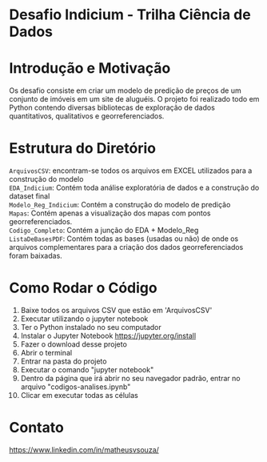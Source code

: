 # Desafio Indicium - Trilha Ciência de Dados

# Introdução e Motivação

Os desafio consiste em criar um modelo de predição de preços de um conjunto de imóveis em um site de aluguéis. O projeto foi realizado todo em Python contendo diversas bibliotecas de exploração de dados quantitativos, qualitativos e georreferenciados. 

# Estrutura do Diretório

`ArquivosCSV`: encontram-se todos os arquivos em EXCEL utilizados para a construção do modelo  
`EDA_Indicium`: Contém toda análise exploratória de dados e a construção do dataset final  
`Modelo_Reg_Indicium`: Contém a construção do modelo de predição  
`Mapas`: Contém apenas a visualização dos mapas com pontos georreferenciados.  
`Codigo_Completo`: Contém a junção do EDA + Modelo_Reg  
`ListaDeBasesPDF`: Contém todas as bases (usadas ou não) de onde os arquivos complementares para a criação dos dados georreferenciados foram baixadas.  


# Como Rodar o Código
1.  Baixe todos os arquivos CSV que estão em 'ArquivosCSV'
2.  Executar utilizando o jupyter notebook
3. Ter o Python instalado no seu computador
4. Instalar o Jupyter Notebook https://jupyter.org/install
5. Fazer o download desse projeto
6. Abrir o terminal
7. Entrar na pasta do projeto
8. Executar o comando "jupyter notebook"
9. Dentro da página que irá abrir no seu navegador padrão, entrar no arquivo "codigos-analises.ipynb"
8. Clicar em executar todas as células

# Contato
https://www.linkedin.com/in/matheusvsouza/




